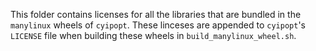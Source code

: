 This folder contains licenses for all the libraries that are bundled in the `manylinux` wheels of `cyipopt`. These linceses are appended to `cyipopt`'s `LICENSE` file when building these wheels in `build_manylinux_wheel.sh`.